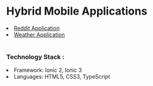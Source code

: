 # Hybrid Mobile Applications
<li><a href ="https://github.com/patilankita79/Hybrid-Mobile-Applications/tree/master/ionreddit"> Reddit Application </a></li>
<li> <a href ="https://github.com/patilankita79/WeatherApp">Weather Application</a>
</li>

<br/>
<h3>Technology Stack :</h3>
<li>Framework: Ionic 2, Ionic 3</li>
<li>Languages: HTML5, CSS3, TypeScript </li>

